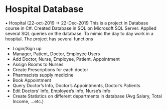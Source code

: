 # Hospital Database
•	Hospital (22-oct-2019 -> 22-Dec-2019
This is a project in Database course in C#. Created Database in SQL on Microsoft SQL Server. Applied several SQL queries on the database. To mimic the day to day work in a hospital. The project has several functions 
-	Login/Sign up
-	Manager, Patient, Doctor, Employee Users
-	Add Doctor, Nurse, Employee, Patient, Appointment
-	Assign Rooms to Nurses
-	Create Prescriptions for each doctor
-	Pharmacists supply medicine
-	Book Appointment
-	Query Doctor’s Info, Doctor’s Appointments, Doctor’s Patients
-	Edit Doctors’ Info, Employee’s Info, Nurse’s Info
-	Create Statistics on different departments in database (Avg Salary, Total Income, …etc.)
